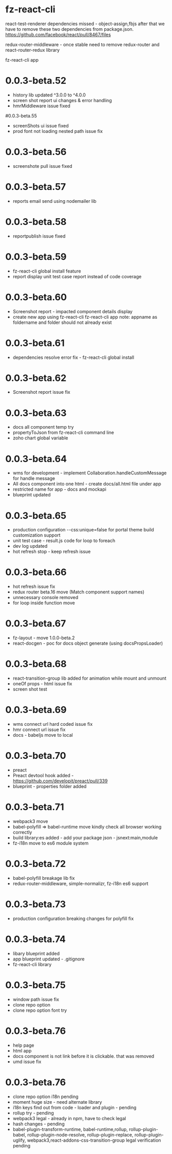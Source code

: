 # fz-react-cli

react-test-renderer dependencies missed - object-assign,fbjs after that we have to remove these two dependencies from package.json.
https://github.com/facebook/react/pull/8467/files

redux-router-middleware - once stable need to remove redux-router and react-router-redux library

fz-react-cli app <appname>

# 0.0.3-beta.52
  * history lib updated ^3.0.0 to ^4.0.0
  * screen shot report ui changes & error handling
  * hmrMiddleware issue fixed

#0.0.3-beta.55
  * screenShots ui issue fixed
  * prod font not loading nested path issue fix

# 0.0.3-beta.56
  * screenshote pull issue fixed

# 0.0.3-beta.57
  * reports email send using nodemailer lib

# 0.0.3-beta.58
  * reportpublish issue fixed

# 0.0.3-beta.59
  * fz-react-cli global install feature
  * report display unit test case report instead of code coverage

# 0.0.3-beta.60
  * Screenshot report - impacted component details display
  * create new app using fz-react-cli
    fz-react-cli app <appname>
    note: appname as foldername and folder should not already exist

# 0.0.3-beta.61
  * dependencies resolve error fix - fz-react-cli global install

# 0.0.3-beta.62
  * Screenshot report issue fix

# 0.0.3-beta.63
  * docs all component temp try
  * propertyToJson from fz-react-cli command line
  * zoho chart global variable

# 0.0.3-beta.64
  * wms for development - implement Collaboration.handleCustomMessage for handle
   message
  * All docs component into one html -  create docs/all.html file under app
  * restricted name for app - docs and mockapi
  * blueprint updated

# 0.0.3-beta.65
  * production configuration --css:unique=false for portal theme build
   customization support
  * unit test case - result.js code for loop to foreach
  * dev log updated
  * hot refresh stop - keep refresh issue

# 0.0.3-beta.66
  * hot refresh issue fix
  * redux router beta.16  move (Match component support names)
  * unnecessary console removed
  * for loop inside function move

# 0.0.3-beta.67
  * fz-layout - move 1.0.0-beta.2
  * react-docgen - poc for docs object generate (using docsPropsLoader)

# 0.0.3-beta.68
  * react-transition-group lib added for animation while mount and unmount
  * oneOf props - html issue fix
  * screen shot test

# 0.0.3-beta.69
  * wms connect url hard coded issue fix
  * hmr connect url issue fix
  * docs - babeljs move to local

# 0.0.3-beta.70
  * preact
  * Preact devtool hook added - https://github.com/developit/preact/pull/339
  *  blueprint - properties folder added

# 0.0.3-beta.71
  * webpack3 move
  * babel-polyfill => babel-runtime move kindly check all browser working correctly
  * build library:es added - add your package json - jsnext:main,module
  * fz-i18n move to es6 module system

# 0.0.3-beta.72
  * babel-polyfill breakage lib fix
  * redux-router-middleware, simple-normalizr, fz-i18n es6 support

# 0.0.3-beta.73
  * production configuration breaking changes for polyfill fix

# 0.0.3-beta.74
  * libary blueprint added
  * app blueprint updated - .gitignore
  * fz-react-cli library <libraryname>

# 0.0.3-beta.75
  * window path issue fix
  * clone repo option
  * clone repo option font try

# 0.0.3-beta.76
  * help page
  * html app
  * docs component is not link before it is clickable. that was removed
  * umd issue fix
  
# 0.0.3-beta.76
  * clone repo option i18n pending
  * moment huge size - need alternate library
  * i18n keys find out from code - loader and plugin - pending
  * rollup try - pending
  * webpack3 legal - already in npm, have to check legal
  * hash changes - pending
  * babel-plugin-transform-runtime, babel-runtime,rollup, rollup-plugin-babel, rollup-plugin-node-resolve, rollup-plugin-replace, rollup-plugin-uglify, webpack3,react-addons-css-transition-group legal verification pending
